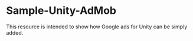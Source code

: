 # Sample-Unity-AdMob
This resource is intended to show how Google ads for Unity can be simply added.
